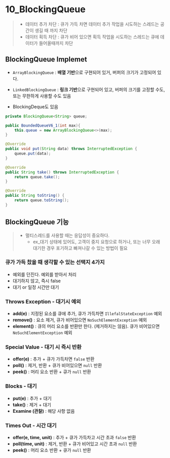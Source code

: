 # 10_BlockingQueue

> - 데이터 추가 차단 : 큐가 가득 차면 데이터 추가 작업을 시도하는 스레드는 공간이 생길 때 까지 차단
> - 데이터 획득 차단 : 큐가 비어 있으면 획득 작업을 시도하는 스레드는 큐에 데이터가 들어올때까지 차단

## BlockingQueue Implemet

- `ArrayBlockingQueue` : **배열 기반**으로 구현되어 있거, 버퍼의 크기가 고정되어 있다.
- `LinkedBlockingQueue` : **링크 기반**으로 구현되어 있고, 버퍼의 크기를 고정할 수도, 또는 무한하게 사용할 수도 있음

- BlockingDeque도 있음

```java
private BlockingQueue<String> queue;

public BoundedQueueV6_1(int max){
    this.queue = new ArrayBlockingQueue<>(max);
}

@Override
public void put(String data) throws InterruptedException {
    queue.put(data);
}

@Override
public String take() throws InterruptedException {
    return queue.take();
}

@Override
public String toString() {
    return queue.toString();
}
```





## BlockingQueue 기능

> - 멀티스레드를 사용할 때는 응답성이 중요하다.
>   - ex_대기 상태에 있어도, 고객이 중지 요청으로 하거나, 또는 너무 오래 대기한 경우 포기하고 빠져나갈 수 있는 방법이 필요

### 큐가 가득 찼을 때 생각할 수 있는 선택지 4가지

- 예외를 던진다. 예외를 받아서 처리
- 대기하지 않고, 즉시 false
- 대기 or 일정 시간만 대기



### Throws Exception - 대기시 예외

- **add(e)** : 지정된 요소를 큐에 추가, 큐가 가득차면 `IllefalStateException` 예외
- **remove()** : 요소 제거, 큐가 비어있으면 `NoSuchElementException` 예외
- **element()** : 큐의 머리 요소를 반환만 한다. (제거하지는 않음). 큐가 비어있으면 `NoSuchElementException` 예외



### Special Value - 대기 시 즉시 반환

- **offer(e)** : 추가 + 큐가 가득차면 `false` 반환
- **poll()** : 제거, 반환 + 큐가 비어있으면 `null` 반환
- **peek()** : 머리 요소 반환 + 큐가 `null` 반환

### 

### Blocks - 대기

- **put(e)** : 추가 + 대기
- **take()** : 제거 + 대기
- **Examine (관찰)** : 해당 사항 없음



### Times Out - 시간 대기

- **offer(e, time, unit)** : 추가 + 큐가 가득차고 시간 초과 `false` 반환
- **poll(time, unit)** : 제거, 반환 + 큐가 비어있고 시간 초과 `null` 반환
- **peek()** : 머리 요소 반환 + 큐가 `null` 반환





